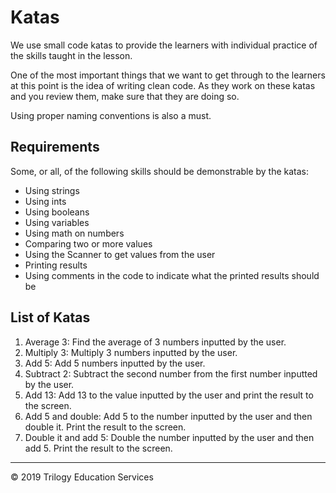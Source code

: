 # Katas

We use small code katas to provide the learners with individual practice of the skills taught in the lesson.

One of the most important things that we want to get through to the learners at this point is the idea of writing clean code. As they work on these katas and you review them, make sure that they are doing so.

Using proper naming conventions is also a must.

## Requirements
Some, or all, of the following skills should be demonstrable by the katas:

* Using strings
* Using ints
* Using booleans
* Using variables
* Using math on numbers
* Comparing two or more values
* Using the Scanner to get values from the user
* Printing results
* Using comments in the code to indicate what the printed results should be

## List of Katas
1. Average 3: Find the average of 3 numbers inputted by the user.
1. Multiply 3: Multiply 3 numbers inputted by the user.
1. Add 5: Add 5 numbers inputted by the user.
1. Subtract 2: Subtract the second number from the first number inputted by the user.
1. Add 13: Add 13 to the value inputted by the user and print the result to the screen.
1. Add 5 and double: Add 5 to the number inputted by the user and then double it. Print the result to the screen.
1. Double it and add 5: Double the number inputted by the user and then add 5. Print the result to the screen.

---
© 2019 Trilogy Education Services
